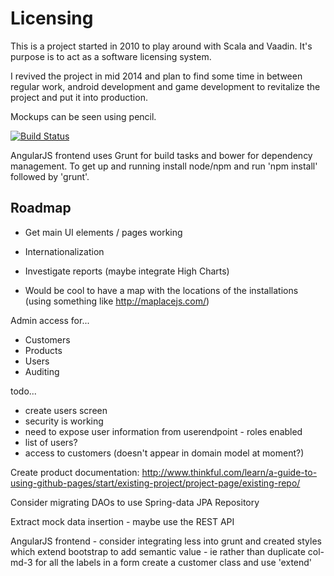 Licensing
=========

This is a project started in 2010 to play around with Scala and Vaadin. It's purpose is to act as a software licensing system.

I revived the project in mid 2014 and plan to find some time in between regular work, android development and game development to revitalize the project and put it into production.

Mockups can be seen using pencil.

[![Build Status](https://travis-ci.org/manicmonkey/licensing.svg?branch=master)](https://travis-ci.org/manicmonkey/licensing)

AngularJS frontend uses Grunt for build tasks and bower for dependency management. To get up and running install node/npm and run 'npm install' followed by 'grunt'. 

Roadmap
-------

- Get main UI elements / pages working
- Internationalization

- Investigate reports (maybe integrate High Charts)
- Would be cool to have a map with the locations of the installations (using something like http://maplacejs.com/)

Admin access for...

- Customers
- Products
- Users
- Auditing

todo...

- create users screen
- security is working
- need to expose user information from userendpoint - roles enabled
- list of users?
- access to customers (doesn't appear in domain model at moment?)

Create product documentation: http://www.thinkful.com/learn/a-guide-to-using-github-pages/start/existing-project/project-page/existing-repo/

Consider migrating DAOs to use Spring-data JPA Repository

Extract mock data insertion - maybe use the REST API

AngularJS frontend - consider integrating less into grunt and created styles which extend bootstrap to add semantic value - ie rather than duplicate col-md-3 for all the labels in a form create a customer class and use 'extend'